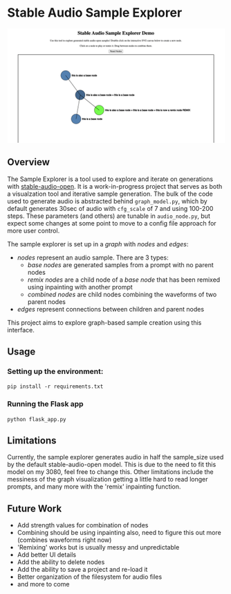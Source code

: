 # Stable Audio Sample Explorer

![alt text](https://github.com/samherring99/stable-audio-sample-explorer/blob/main/resources/demo_image.png?raw=true)

## Overview

The Sample Explorer is a tool used to explore and iterate on generations with [stable-audio-open](https://huggingface.co/stabilityai/stable-audio-open-1.0). It is a work-in-progress project that serves as both a visualzation tool and iterative sample generation. The bulk of the code used to generate audio is abstracted behind `graph_model.py`, which by default generates 30sec of audio with `cfg_scale` of 7 and using 100-200 steps. These parameters (and others) are tunable in `audio_node.py`, but expect some changes at some point to move to a config file approach for more user control.

The sample explorer is set up in a *graph* with *nodes* and *edges*:

- *nodes* represent an audio sample. There are 3 types:
    - *base nodes* are generated samples from a prompt with no parent nodes
    - *remix nodes* are a child node of a *base node* that has been remixed using inpainting with another prompt
    - *combined nodes* are child nodes combining the waveforms of two parent nodes
- *edges* represent connections between children and parent nodes

This project aims to explore graph-based sample creation using this interface.

## Usage

### Setting up the environment:

```
pip install -r requirements.txt
```

### Running the Flask app

```
python flask_app.py
```

## Limitations

Currently, the sample explorer generates audio in half the sample_size used by the default stable-audio-open model. This is due to the need to fit this model on my 3080, feel free to change this. Other limitations include the messiness of the graph visualization getting a little hard to read longer prompts, and many more with the 'remix' inpainting function.

## Future Work
- Add strength values for combination of nodes
- Combining should be using inpainting also, need to figure this out more (combines waveforms right now)
- 'Remixing' works but is usually messy and unpredictable
- Add better UI details
- Add the ability to delete nodes
- Add the ability to save a project and re-load it
- Better organization of the filesystem for audio files
- and more to come